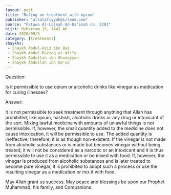```yaml
---
layout: post
title: "Ruling on treatment with opium"
publisher: "alsalafiyyah@icloud.com"
source: "Fatawa Al-Lajnah Ad-Da'imah no. 3201"
hijri: Muharram 15, 1442 AH
date: 2020/09/3
category: [treatments]
shaykhs: 
 - Shaykh Abdul-Aziz ibn Baz
 - Shaykh Abdul-Razzaq al-Afify
 - Shaykh Abdullah ibn Ghudayyan
 - Shaykh Abdullah ibn Qa'ud
---
```


Question:

Is it permissible to use opium or alcoholic drinks like vinegar as medication for curing illnesses? 

Answer:

It is not permissible to seek treatment through anything that Allah has prohibited, like opium, hashish, alcoholic drinks or any drug or intoxicant of the sort. Mixing lawful medicine with amounts of unlawful things is not permissible. If, however, the small quantity added to the medicine does not cause intoxication, it will be permissible to use. The added quantity is ineffective; therefore, it is as though non-existent. If the vinegar is not made from alcoholic substances or is made but becomes vinegar without being treated, it will not be considered as a narcotic or an intoxicant and it is thus permissible to use it as a medication or be mixed with food. If, however, the vinegar is produced from alcoholic substances and is later treated to become pure vinegar, it is prohibited to adopt such a process or use the resulting vinegar as a medication or mix it with food.

May Allah grant us success. May peace and blessings be upon our Prophet Muhammad, his family, and Companions. 
